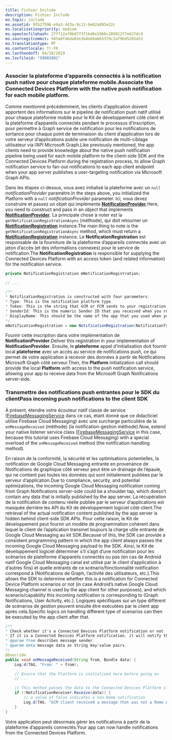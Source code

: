 ```yaml
---
title: Fichier Include
description: Fichier Include
ms.topic: include
ms.assetid: 9fb27596-e9a3-443a-9c12-9e02a893e32c
ms.localizationpriority: medium
ms.openlocfilehash: 27ff12ef8b0773f1bd0e1960c285012f7e62fdc9
ms.sourcegitcommit: 945a0f4bda02e3b4eb9a665379c2af9bd5285a53
ms.translationtype: MT
ms.contentlocale: fr-FR
ms.lasthandoff: 04/18/2019
ms.locfileid: "59801801"
---
```

### <a name="associate-the-connected-devices-platform-with-the-native-push-notification-for-each-mobile-platform"></a><span data-ttu-id="ff6df-103">Associer la plateforme d’appareils connectés à la notification push native pour chaque plateforme mobile.</span><span class="sxs-lookup"><span data-stu-id="ff6df-103">Associate the Connected Devices Platform with the native push notification for each mobile platform.</span></span> 

<span data-ttu-id="ff6df-104">Comme mentionné précédemment, les clients d’application doivent apportent des informations sur le pipeline de notification push natif utilisé pour chaque plateforme mobile pour le Kit de développement côté client et la plateforme d’appareils connectés pendant le processus d’inscription, pour permettre à Graph service de notification pour les notifications de sortance pour chaque point de terminaison du client d’application lors de votre serveur d’applications publie une notification de multi-ciblage utilisateur via l’API Microsoft Graph.</span><span class="sxs-lookup"><span data-stu-id="ff6df-104">Like previously mentioned, the app clients need to provide knowledge about the native push notification pipeline being used for each mobile platform to the client-side SDK and the Connected Devices Platform during the registration process, to allow Graph notification service to fan-out notifications to each app client endpoint when your app server publishes a user-targeting notification via Microsoft Graph APIs.</span></span>

<span data-ttu-id="ff6df-105">Dans les étapes ci-dessus, vous avez initialisé la plateforme avec un `null` *notificationProvider* paramètre.</span><span class="sxs-lookup"><span data-stu-id="ff6df-105">In the steps above, you initialized the Platform with a `null` *notificationProvider* parameter.</span></span> <span data-ttu-id="ff6df-106">Ici, vous devez construire et passez un objet qui implémente  **[NotificationProvider](https://docs.microsoft.com/java/api/com.microsoft.connecteddevices.core._notification_provider)**.</span><span class="sxs-lookup"><span data-stu-id="ff6df-106">Here, you need to construct and pass in an object that implements **[NotificationProvider](https://docs.microsoft.com/java/api/com.microsoft.connecteddevices.core._notification_provider)**.</span></span> <span data-ttu-id="ff6df-107">La principale chose à noter est la `getNotificationRegistrationAsync` (méthode), qui doit retourner un **[NotificationRegistration](https://docs.microsoft.com/java/api/com.microsoft.connecteddevices.core._notification_registration)** instance.</span><span class="sxs-lookup"><span data-stu-id="ff6df-107">The main thing to note is the `getNotificationRegistrationAsync` method, which must return a **[NotificationRegistration](https://docs.microsoft.com/java/api/com.microsoft.connecteddevices.core._notification_registration)** instance.</span></span> <span data-ttu-id="ff6df-108">Le **NotificationRegistration** est responsable de la fourniture de la plateforme d’appareils connectés avec un jeton d’accès (et des informations connexes) pour le service de notification.</span><span class="sxs-lookup"><span data-stu-id="ff6df-108">The **NotificationRegistration** is responsible for supplying the Connected Devices Platform with an access token (and related information) for the notification service.</span></span>

```java
private NotificationRegistration mNotificationRegistration;

// ...

/**
* NotificationRegistration is constructed with four parameters:
* Type: This is the notification platform type.
* Token: This is the string that GCM or FCM sends to your registration intent service.
* SenderId: This is the numeric Sender ID that you received when you registered your app for push notifications.
* DisplayName: This should be the name of the app that you used when you registered it on the Microsoft dev portal. 
*/
mNotificationRegistration = new NotificationRegistration(NotificationType.FCM, token, FCM_SENDER_ID, "MyAppName");
```

<span data-ttu-id="ff6df-109">Fournir cette inscription dans votre implémentation de **NotificationProvider**.</span><span class="sxs-lookup"><span data-stu-id="ff6df-109">Deliver this registration in your implementation of **NotificationProvider**.</span></span> <span data-ttu-id="ff6df-110">Ensuite, le **plateforme** appel d’initialisation doit fournir local **plateforme** avec un accès au service de notifications push, ce qui permet de votre application à recevoir des données à partir de Notifications Microsoft Graph côté serveur.</span><span class="sxs-lookup"><span data-stu-id="ff6df-110">Then, the **Platform** initialization call should provide the local **Platform** with access to the push notification service, allowing your app to receive data from the Microsoft Graph Notifications server-side.</span></span> 

### <a name="pass-incoming-push-notifications-to-the-client-sdk"></a><span data-ttu-id="ff6df-111">Transmettre des notifications push entrantes pour le SDK du client</span><span class="sxs-lookup"><span data-stu-id="ff6df-111">Pass incoming push notifications to the client SDK</span></span>
<span data-ttu-id="ff6df-112">À présent, étendre votre écouteur natif classe de service ([FirebaseMessagingService](https://firebase.google.com/docs/reference/android/com/google/firebase/messaging/FirebaseMessagingService) dans ce cas, étant donné que ce didacticiel utilise Firebase Cloud Messaging) avec une surcharge particulière de la `onMessageReceived` (méthode) (la notification-gestion méthode).</span><span class="sxs-lookup"><span data-stu-id="ff6df-112">Now, extend your native listener service class ([FirebaseMessagingService](https://firebase.google.com/docs/reference/android/com/google/firebase/messaging/FirebaseMessagingService) in this case, because this tutorial uses Firebase Cloud Messaging) with a special overload of the `onMessageReceived` method (the notification-handling method).</span></span>

<span data-ttu-id="ff6df-113">En raison de la conformité, la sécurité et les optimisations potentielles, la notification de Google Cloud Messaging entrante en provenance de Notifications de graphique côté serveur peut être un drainage de l’épaule, qui ne contient pas toutes les données qui sont initialement publiées par le serveur d’application.</span><span class="sxs-lookup"><span data-stu-id="ff6df-113">Due to compliance, security, and potential optimizations, the incoming Google Cloud Messaging notification coming from Graph Notifications server-side could be a shoulder tap, which doesn’t contain any data that is initially published by the app server.</span></span> <span data-ttu-id="ff6df-114">La récupération de la notification de contenu réelle publiée par le serveur d’applications est masquée derrière les API du Kit de développement logiciel côté client.</span><span class="sxs-lookup"><span data-stu-id="ff6df-114">The retrieval of the actual notification content published by the app server is hidden behind client-side SDK APIs.</span></span> <span data-ttu-id="ff6df-115">Pour cette raison, le Kit de développement peut fournir un modèle de programmation cohérent dans lequel le client de l’application transmet toujours la charge utile entrante de Google Cloud Messaging au kit SDK.</span><span class="sxs-lookup"><span data-stu-id="ff6df-115">Because of this, the SDK can provide a consistent programming pattern in which the app client always passes the incoming Google Cloud Messaging payload to the SDK.</span></span> <span data-ttu-id="ff6df-116">Ainsi, le Kit de développement logiciel déterminer s’il s’agit d’une notification pour les scénarios de plateforme d’appareils connectés ou pas (en cas de Android natif Google Cloud Messaging canal est utilisé par le client d’application à d’autres fins) et quelle entrants de ce scénario/fonctionnalité notification correspond à (Notifications de Graph, l’activité des utilisateurs, etc.).</span><span class="sxs-lookup"><span data-stu-id="ff6df-116">This allows the SDK to determine whether this is a notification for Connected Device Platform scenarios or not (in case Android’s native Google Cloud Messaging channel is used by the app client for other purposes), and which scenario/capability this incoming notification is corresponding to (Graph Notifications, User Activity, etc.).</span></span> <span data-ttu-id="ff6df-117">Logiques spécifiques sur un type différent de scénarios de gestion peuvent ensuite être exécutées par le client app après cela.</span><span class="sxs-lookup"><span data-stu-id="ff6df-117">Specific logics on handling different type of scenarios can then be executed by the app client after that.</span></span> 

```java
/**
* Check whether it's a Connected Devices Platform notification or not.
* If it is a Connected Devices Platform notification, it will notify the apps with the information in the notification.
* @param from describes message sender.
* @param data message data as String key/value pairs.
*/
@Override
public void onMessageReceived(String from, Bundle data) {
    Log.d(TAG, "From: " + from);

    // Ensure that the Platform is initialized here before going on
    // ...

    // This method passes the data to the Connected Devices Platform if is compatible.
    if (!NotificationReceiver.Receive(data)) {
        // a value of false indicates a non-Rome notification
        Log.d(TAG, "GCM client received a message that was not a Rome notification");
    }
}
```

<span data-ttu-id="ff6df-118">Votre application peut désormais gérer les notifications à partir de la plateforme d’appareils connectés.</span><span class="sxs-lookup"><span data-stu-id="ff6df-118">Your app can now handle notifications from the Connected Devices Platform.</span></span>

